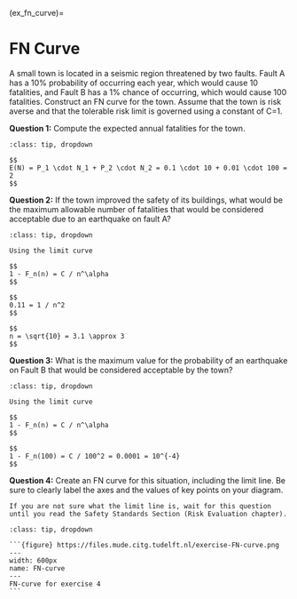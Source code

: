 (ex_fn_curve)=
# FN Curve

A small town is located in a seismic region threatened by two faults. Fault A has a 10% probability of occurring each year, which would cause 10 fatalities, and Fault B has a 1% chance of occurring, which would cause 100 fatalities. Construct an FN curve for the town. Assume that the town is risk averse and that the tolerable risk limit is governed using a constant of C=1.

**Question 1:**	Compute the expected annual fatalities for the town.

```{admonition} Answer
:class: tip, dropdown

$$
E(N) = P_1 \cdot N_1 + P_2 \cdot N_2 = 0.1 \cdot 10 + 0.01 \cdot 100 = 2
$$
```

**Question 2:**	If the town improved the safety of its buildings, what would be the maximum allowable number of fatalities that would be considered acceptable due to an earthquake on fault A?

```{admonition} Answer
:class: tip, dropdown

Using the limit curve

$$
1 - F_n(n) = C / n^\alpha
$$

$$
0.11 = 1 / n^2
$$

$$
n = \sqrt{10} = 3.1 \approx 3
$$
```

**Question 3:**	What is the maximum value for the probability of an earthquake on Fault B that would be considered acceptable by the town?

```{admonition} Answer
:class: tip, dropdown

Using the limit curve

$$
1 - F_n(n) = C / n^\alpha
$$

$$
1 - F_n(100) = C / 100^2 = 0.0001 = 10^{-4}
$$
```

**Question 4:**	Create an FN curve for this situation, including the limit line. Be sure to clearly label the axes and the values of key points on your diagram.

```{note}
If you are not sure what the limit line is, wait for this question until you read the Safety Standards Section (Risk Evaluation chapter).
```

````{admonition} Answer
:class: tip, dropdown

```{figure} https://files.mude.citg.tudelft.nl/exercise-FN-curve.png
---
width: 600px
name: FN-curve
---
FN-curve for exercise 4
```
````